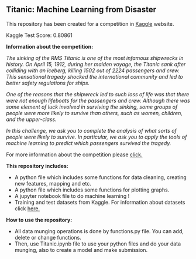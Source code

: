 ## Titanic: Machine Learning from Disaster

This repository has been created for a competition in [Kaggle](https://www.kaggle.com/) website.

Kaggle Test Score: 0.80861

**Information about the competition:**


*The sinking of the RMS Titanic is one of the most infamous shipwrecks in history.  On April 15, 1912, during her maiden voyage, the Titanic sank after colliding with an iceberg, killing 1502 out of 2224 passengers and crew. This sensational tragedy shocked the international community and led to better safety regulations for ships.*


*One of the reasons that the shipwreck led to such loss of life was that there were not enough lifeboats for the passengers and crew. Although there was some element of luck involved in surviving the sinking, some groups of people were more likely to survive than others, such as women, children, and the upper-class.*


*In this challenge, we ask you to complete the analysis of what sorts of people were likely to survive. In particular, we ask you to apply the tools of machine learning to predict which passengers survived the tragedy.*

For more information about the competition please [click.](https://www.kaggle.com/c/titanic)


**This repository includes:**
* A python file which includes some functions for data cleaning, creating new features, mapping and etc.
* A python file which includes some functions for plotting graphs.
* A jupyter notebook file to do machine learning !
* Training and test datasets from Kaggle. For information about datasets click [here.](https://www.kaggle.com/c/titanic/data)

**How to use the repository:**
* All data munging operations is done by functions.py file. You can add, delete or change functions.
* Then, use Titanic.ipynb file to use your python files and do your data munging, also to create a model and make submission.


